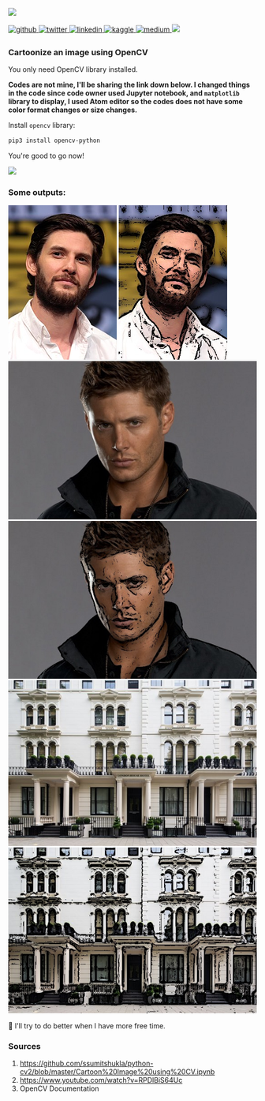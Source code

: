 ![](https://media.giphy.com/media/cFdHXXm5GhJsc/giphy.gif)

<div align="left">
   
   <a href="https://github.com/GuldenizBektas" target="_blank">
      <img src=https://img.shields.io/badge/github-%2324292e.svg?&style=for-the-badge&logo=github&logoColor=white alt=github style="margin-bottom: 5px;" />
   </a>
   <a href="https://twitter.com/gdenizbektass" target="_blank">
      <img src=https://img.shields.io/badge/twitter-%2300acee.svg?&style=for-the-badge&logo=twitter&logoColor=white alt=twitter style="margin-bottom: 5px;" />
   </a>
   <a href="https://www.linkedin.com/in/g%C3%BCldeniz-bekta%C5%9F-6336a8178/" target="_blank">
      <img src=https://img.shields.io/badge/linkedin-%231E77B5.svg?&style=for-the-badge&logo=linkedin&logoColor=white alt=linkedin style="margin-bottom: 5px;" />
   </a>
   <a href="https://www.kaggle.com/denizbektas" target="_blank">
      <img src=https://img.shields.io/badge/kaggle-%2344BAE8.svg?&style=for-the-badge&logo=kaggle&logoColor=white alt=kaggle style="margin-bottom: 5px;" />
   </a>
   <a href="https://medium.com/@gdenizbektass" target="_blank">
      <img src=https://img.shields.io/badge/medium-%23292929.svg?&style=for-the-badge&logo=medium&logoColor=white alt=medium style="margin-bottom: 5px; />
   </a>  
   <a href = "mailto: gdenizbektass@gmail.com"> <img src=https://img.shields.io/badge/Gmail-D14836?style=for-the-badge&logo=gmail&logoColor=white />
    </a>
   
</div>

### Cartoonize an image using OpenCV

You only need OpenCV library installed.

**Codes are not mine, I'll be sharing the link down below. I changed things in the code since code owner used Jupyter notebook, and `matplotlib` library to display, I used Atom editor so the codes does not have some color format changes or size changes.**

Install `opencv` library:
```bash
pip3 install opencv-python
```

You're good to go now!

![](https://media.giphy.com/media/dnCNI8LEf7K4otcMqS/giphy.gif)

### Some outputs:
![](https://github.com/GuldenizBektas/cartoonize-an-image/blob/main/images/ben_barnes.jpg?raw=true) ![](https://github.com/GuldenizBektas/cartoonize-an-image/blob/main/cartoon%20images/cartoon_ben.jpg?raw=true)
![](https://github.com/GuldenizBektas/cartoonize-an-image/blob/main/images/dean_winchester2.jpg?raw=true) ![](https://github.com/GuldenizBektas/cartoonize-an-image/blob/main/cartoon%20images/cartoon_dean2.jpg?raw=true)
![](https://github.com/GuldenizBektas/cartoonize-an-image/blob/main/images/london-house-hotel.jpg?raw=true) ![](https://github.com/GuldenizBektas/cartoonize-an-image/blob/main/cartoon%20images/cartoon_london_house_hotel.jpg?raw=true)

📌 I'll try to do better when I have more free time.

### Sources
1. https://github.com/ssumitshukla/python-cv2/blob/master/Cartoon%20Image%20using%20CV.ipynb
2. https://www.youtube.com/watch?v=RPDlBiS64Uc
3. OpenCV Documentation
